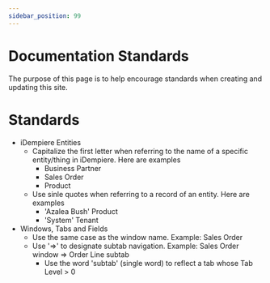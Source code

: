 ```yaml
---
sidebar_position: 99
---
```

# Documentation Standards

The purpose of this page is to help encourage standards when creating and updating this site.

# Standards

* iDempiere Entities
    * Capitalize the first letter when referring to the name of a specific entity/thing in iDempiere. Here are examples
        * Business Partner
        * Sales Order
        * Product
    * Use sinle quotes when referring to a record of an entity. Here are examples
        * 'Azalea Bush' Product
        * 'System' Tenant
* Windows, Tabs and Fields
    * Use the same case as the window name. Example: Sales Order
    * Use '=>' to designate subtab navigation. Example: Sales Order window => Order Line subtab
        * Use the word 'subtab' (single word) to reflect a tab whose Tab Level > 0
